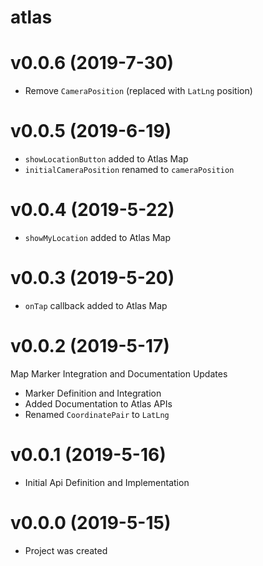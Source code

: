 # atlas

# v0.0.6 (2019-7-30)

- Remove `CameraPosition` (replaced with `LatLng` position)

# v0.0.5 (2019-6-19)

- `showLocationButton` added to Atlas Map
- `initialCameraPosition` renamed to `cameraPosition`

# v0.0.4 (2019-5-22)

- `showMyLocation` added to Atlas Map

# v0.0.3 (2019-5-20)

- `onTap` callback added to Atlas Map

# v0.0.2 (2019-5-17)

Map Marker Integration and Documentation Updates

- Marker Definition and Integration
- Added Documentation to Atlas APIs
- Renamed `CoordinatePair` to `LatLng`

# v0.0.1 (2019-5-16)

- Initial Api Definition and Implementation

# v0.0.0 (2019-5-15)

- Project was created
